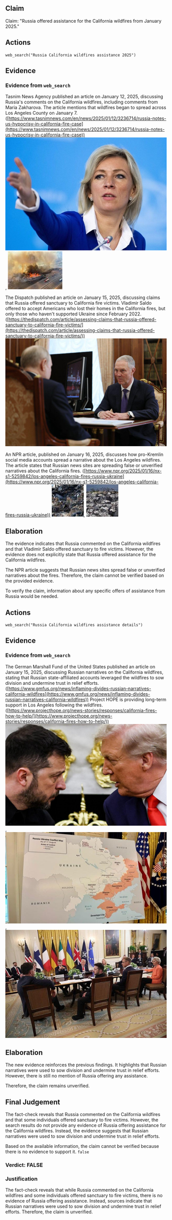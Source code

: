 ## Claim
Claim: "Russia offered assistance for the California wildfires from January 2025."

## Actions
```
web_search("Russia California wildfires assistance 2025")
```

## Evidence
### Evidence from `web_search`
Tasnim News Agency published an article on January 12, 2025, discussing Russia's comments on the California wildfires, including comments from Maria Zakharova. The article mentions that wildfires began to spread across Los Angeles County on January 7. ([https://www.tasnimnews.com/en/news/2025/01/12/3236714/russia-notes-us-hypocrisy-in-california-fire-case](https://www.tasnimnews.com/en/news/2025/01/12/3236714/russia-notes-us-hypocrisy-in-california-fire-case)) ![image 4830](media/2025-08-23_13-03-1755954217-459667.jpg), ![image 4831](media/2025-08-23_13-03-1755954217-727789.jpg)

The Dispatch published an article on January 15, 2025, discussing claims that Russia offered sanctuary to California fire victims. Vladimir Saldo offered to accept Americans who lost their homes in the California fires, but only those who haven't supported Ukraine since February 2022. ([https://thedispatch.com/article/assessing-claims-that-russia-offered-sanctuary-to-california-fire-victims/](https://thedispatch.com/article/assessing-claims-that-russia-offered-sanctuary-to-california-fire-victims/)) ![image 4838](media/2025-08-23_13-03-1755954224-138191.jpg)

An NPR article, published on January 16, 2025, discusses how pro-Kremlin social media accounts spread a narrative about the Los Angeles wildfires. The article states that Russian news sites are spreading false or unverified narratives about the California fires. ([https://www.npr.org/2025/01/16/nx-s1-5259842/los-angeles-california-fires-russia-ukraine](https://www.npr.org/2025/01/16/nx-s1-5259842/los-angeles-california-fires-russia-ukraine)) ![image 4849](media/2025-08-23_13-04-1755954245-538762.jpg), ![image 4853](media/2025-08-23_13-04-1755954253-415153.jpg)


## Elaboration
The evidence indicates that Russia commented on the California wildfires and that Vladimir Saldo offered sanctuary to fire victims. However, the evidence does not explicitly state that Russia offered assistance for the California wildfires.

The NPR article suggests that Russian news sites spread false or unverified narratives about the fires. Therefore, the claim cannot be verified based on the provided evidence.

To verify the claim, information about any specific offers of assistance from Russia would be needed.


## Actions
```
web_search("Russia California wildfires assistance details")
```

## Evidence
### Evidence from `web_search`
The German Marshall Fund of the United States published an article on January 15, 2025, discussing Russian narratives on the California wildfires, stating that Russian state-affiliated accounts leveraged the wildfires to sow division and undermine trust in relief efforts. ([https://www.gmfus.org/news/inflaming-divides-russian-narratives-california-wildfires](https://www.gmfus.org/news/inflaming-divides-russian-narratives-california-wildfires)) Project HOPE is providing long-term support in Los Angeles following the wildfires. ([https://www.projecthope.org/news-stories/responses/california-fires-how-to-help/](https://www.projecthope.org/news-stories/responses/california-fires-how-to-help/)) ![image 4854](media/2025-08-23_13-04-1755954294-687161.jpg), ![image 4855](media/2025-08-23_13-05-1755954319-296129.jpg), ![image 4856](media/2025-08-23_13-05-1755954320-513211.jpg)


## Elaboration
The new evidence reinforces the previous findings. It highlights that Russian narratives were used to sow division and undermine trust in relief efforts. However, there is still no mention of Russia offering any assistance.

Therefore, the claim remains unverified.


## Final Judgement
The fact-check reveals that Russia commented on the California wildfires and that some individuals offered sanctuary to fire victims. However, the search results do not provide any evidence of Russia offering assistance for the California wildfires. Instead, the evidence suggests that Russian narratives were used to sow division and undermine trust in relief efforts.

Based on the available information, the claim cannot be verified because there is no evidence to support it. `false`


### Verdict: FALSE

### Justification
The fact-check reveals that while Russia commented on the California wildfires and some individuals offered sanctuary to fire victims, there is no evidence of Russia offering assistance. Instead, sources indicate that Russian narratives were used to sow division and undermine trust in relief efforts. Therefore, the claim is unverified.
